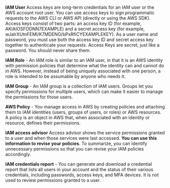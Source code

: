 **IAM User**
Access keys are long-term credentials for an IAM user or the AWS account root user. You can use access keys to sign programmatic requests to the AWS CLI or AWS API (directly or using the AWS SDK). Access keys consist of two parts: an access key ID (for example, AKIAIOSFODNN7EXAMPLE) and a secret access key (for example, wJalrXUtnFEMI/K7MDENG/bPxRfiCYEXAMPLEKEY). As a user name and password, you must use both the access key ID and secret access key together to authenticate your requests. Access Keys are secret, just like a password. You should never share them.

**IAM Role** - An IAM role is similar to an IAM user, in that it is an AWS identity with permission policies that determine what the identity can and cannot do in AWS. However, instead of being uniquely associated with one person, a role is intended to be assumable by anyone who needs it.

**IAM Group** - An IAM group is a collection of IAM users. Groups let you specify permissions for multiple users, which can make it easier to manage the permissions for those users.

**AWS Policy** - You manage access in AWS by creating policies and attaching them to IAM identities (users, groups of users, or roles) or AWS resources. A policy is an object in AWS that, when associated with an identity or resource, defines their permissions.

**IAM access advisor**
Access advisor shows the service permissions granted to a user and when those services were last accessed. **You can use this information to revise your policies**. To summarize, you can identify unnecessary permissions so that you can revise your IAM policies accordingly.

**IAM credentials report** - You can generate and download a credential report that lists all users in your account and the status of their various credentials, including passwords, access keys, and MFA devices. It is not used to review permissions granted to a user.